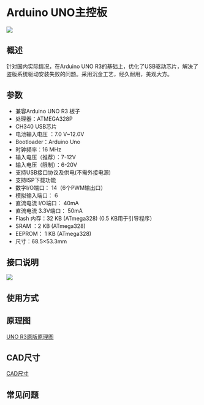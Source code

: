 # Arduino UNO主控板

![](https://github.com/Haohaodada-official/docs/tree/8c8f174001b489274023ffe0c40ceff98e174b27/jiao-xue-chan-pin/arduino-kai-yuan-ying-jian/images/uno.png)

## 概述

针对国内实际情况，在Arduino UNO R3的基础上，优化了USB驱动芯片，解决了盗版系统驱动安装失败的问题。采用沉金工艺，经久耐用，美观大方。

## 参数

* 兼容Arduino UNO R3 板子
* 处理器：ATMEGA328P
* CH340 USB芯片
* 电池输入电压 ：7.0 V~12.0V
* Bootloader：Arduino Uno
* 时钟频率：16 MHz
* 输入电压（推荐）：7-12V
* 输入电压（限制）：6-20V
* 支持USB接口协议及供电\(不需外接电源\)
* 支持ISP下载功能
* 数字I/O端口： 14（6个PWM输出口）
* 模拟输入端口： 6
* 直流电流 I/O端口： 40mA
* 直流电流 3.3V端口： 50mA
* Flash 内存：32 KB \(ATmega328\) \(0.5 KB用于引导程序）
* SRAM ：2 KB \(ATmega328\)
* EEPROM： 1 KB \(ATmega328\)
* 尺寸：68.5×53.3mm

## 接口说明

![](https://github.com/Haohaodada-official/docs/tree/8c8f174001b489274023ffe0c40ceff98e174b27/jiao-xue-chan-pin/arduino-kai-yuan-ying-jian/images/pinout.jpg)

## 使用方式

## 原理图

[UNO R3原版原理图](https://www.arduino.cc/en/uploads/Main/Arduino_Uno_Rev3-schematic.pdf)

## CAD尺寸

[CAD尺寸](https://www.arduino.cc/en/uploads/Main/Arduino_Uno_Rev3-schematic.pdf)

## 常见问题

